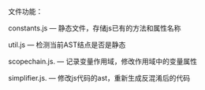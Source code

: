 文件功能：

constants.js  —  静态文件，存储js已有的方法和属性名称

util.js  —  检测当前AST结点是否是静态

scopechain.js. —  记录变量作用域，修改作用域中的变量属性

simplifier.js. —  修改js代码的ast，重新生成反混淆后的代码

 